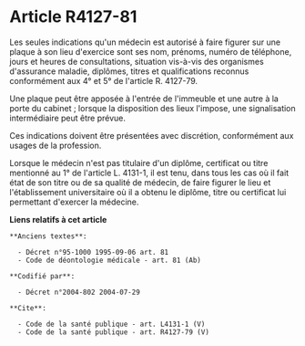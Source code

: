 # Article R4127-81

Les seules indications qu'un médecin est autorisé à faire figurer sur une plaque à son lieu d'exercice sont ses nom, prénoms,
numéro de téléphone, jours et heures de consultations, situation vis-à-vis des organismes d'assurance maladie, diplômes,
titres et qualifications reconnus conformément aux 4° et 5° de l'article R. 4127-79. 

Une plaque peut être apposée à l'entrée de l'immeuble et une autre à la porte du cabinet ; lorsque la disposition des lieux
l'impose, une signalisation intermédiaire peut être prévue. 

Ces indications doivent être présentées avec discrétion, conformément aux usages de la profession. 

Lorsque le médecin n'est pas titulaire d'un diplôme, certificat ou titre mentionné au 1° de l'article L. 4131-1, il est tenu,
dans tous les cas où il fait état de son titre ou de sa qualité de médecin, de faire figurer le lieu et l'établissement
universitaire où il a obtenu le diplôme, titre ou certificat lui permettant d'exercer la médecine.

**Liens relatifs à cet article**

	**Anciens textes**:

	  - Décret n°95-1000 1995-09-06 art. 81
	  - Code de déontologie médicale - art. 81 (Ab)

	**Codifié par**:

	  - Décret n°2004-802 2004-07-29

	**Cite**:

	  - Code de la santé publique - art. L4131-1 (V)
	  - Code de la santé publique - art. R4127-79 (V)

